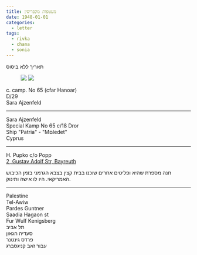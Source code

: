 ```yaml
---
title: מעטפות מקפריסין
date: 1948-01-01
categories:
  - letter
tags:
  - rivka
  - chana
  - sonia
---
```


תאריך ללא ביסוס

<figure class="half">
    <a  href="/pupko-papers/assets/images/1948-01-01-envelopes-cyprus-1.jpg">
    <img src="/pupko-papers/assets/images/1948-01-01-envelopes-cyprus-1.jpg"></a>
    <a  href="/pupko-papers/assets/images/1948-01-01-envelopes-cyprus-2.jpg">
    <img src="/pupko-papers/assets/images/1948-01-01-envelopes-cyprus-2.jpg"></a>
</figure>


c. camp. No 65 (cfar Hanoar)  
D/29  
Sara Ajzenfeld  

---

Sara Ajzenfeld  
Special Kamp No 65 c/18 Dror  
Ship "Patria" - "Mםledet"  
Cyprus  

---

H. Pupko c/o Popp  
[2, Gustav Adolf Str, Bayreuth](https://goo.gl/maps/jmgog1LxYPLPpNZa8)

חנה מספרת שהיא ופליטים אחרים שוכנו בבית
קצין בצבא הגרמני בזמן הכיבוש האמריקאי.
היו לו אישה ותינוק.

---

Palestine  
Tel-Awiw  
Pardes Guntner  
Saadia Hagaon st  
Fur Wulf Kenigsberg  
תל אביב  
סעדיה הגאון  
פרדס גינטנר  
עבור זאב קניגסברג
